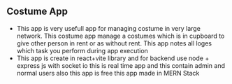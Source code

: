 ## Costume App
- This app is very usefull app for managing costume in very large network. This costume app manage a costumes which is in cupboard to give other person in rent or as without rent. This app notes all loges which task you perform during app execution
- This app is create in react+vite library and for backend use node + express js with socket io this is real time app and this contain admin and normal users also this app is free this app made in MERN Stack 
